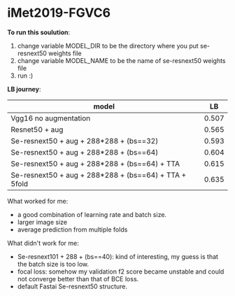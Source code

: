 # iMet2019-FGVC6

**To run this soulution**:

1. change variable MODEL_DIR to be the directory where you put se-resnext50 weights file
2. change variable MODEL_NAME to be the name of se-resnext50 weights file 
3. run :)

**LB journey**:

| model         | LB    |
| ------------- |:--------------------------:|
| Vgg16 no augmentation | 0.507 |
| Resnet50 + aug       | 0.565 |
| Se-resnext50 + aug + 288*288 + (bs==32)  | 0.593  |
| Se-resnext50 + aug + 288*288 + (bs==64) | 0.604 |
| Se-resnext50 + aug + 288*288 + (bs==64) + TTA  | 0.615 |
| Se-resnext50 + aug + 288*288 + (bs==64) + TTA + 5fold | 0.635 |


What worked for me:  
* a good combination of learning rate and batch size.  
* larger image size  
* average prediction from multiple folds


What didn't work for me:
* Se-resnext101 + 288 + (bs==40): kind of interesting, my guess is that the batch size is too low.
* focal loss: somehow my validation f2 score became unstable and could not converge better than that of BCE loss.
* default Fastai Se-resnext50 structure.
